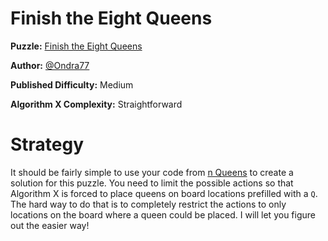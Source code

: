 # Finish the Eight Queens

__Puzzle:__ [Finish the Eight Queens](https://www.codingame.com/training/medium/finish-the-eight-queens)

__Author:__ [@Ondra77](https://www.codingame.com/profile/9b94383a2f784aded15c4244a1ed02eb5232805)

__Published Difficulty:__ Medium

__Algorithm X Complexity:__ Straightforward

# Strategy

It should be fairly simple to use your code from [n Queens]( https://www.codingame.com/training/hard/n-queens) to create a solution for this puzzle. You need to limit the possible actions so that Algorithm X is forced to place queens on board locations prefilled with a `Q`. The hard way to do that is to completely restrict the actions to only locations on the board where a queen could be placed. I will let you figure out the easier way!
